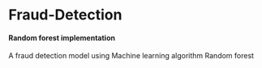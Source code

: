 # Fraud-Detection
#### Random forest implementation
A fraud detection model using Machine learning algorithm Random forest
